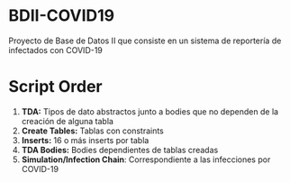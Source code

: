 # BDII-COVID19
 Proyecto de Base de Datos II que consiste en un sistema de reportería de infectados con COVID-19

# Script Order
1. **TDA:** Tipos de dato abstractos junto a bodies que no dependen de la creación de alguna tabla
2. **Create Tables:** Tablas con constraints
3. **Inserts:** 16 o más inserts por tabla
4. **TDA Bodies:** Bodies dependientes de tablas creadas
5. **Simulation/Infection Chain**: Correspondiente a las infecciones por COVID-19
